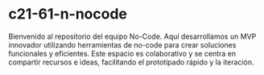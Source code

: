 # c21-61-n-nocode
Bienvenido al repositorio del equipo No-Code. Aquí desarrollamos un MVP innovador utilizando herramientas de no-code para crear soluciones funcionales y eficientes. Este espacio es colaborativo y se centra en compartir recursos e ideas, facilitando el prototipado rápido y la iteración.
